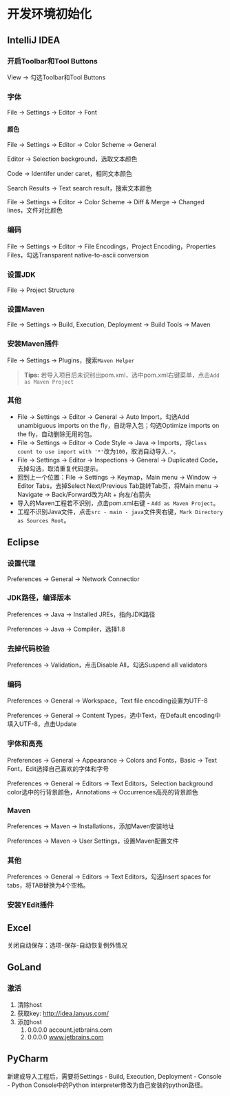 # 开发环境初始化

## IntelliJ IDEA

### 开启Toolbar和Tool Buttons

View -> 勾选Toolbar和Tool Buttons


### 字体

File -> Settings -> Editor -> Font


#### 颜色

File -> Settings -> Editor -> Color Scheme -> General

Editor -> Selection background，选取文本颜色

Code -> Identifer under caret，相同文本颜色

Search Results -> Text search result，搜索文本颜色

File -> Settings -> Editor -> Color Scheme -> Diff & Merge -> Changed lines，文件对比颜色


### 编码

File -> Settings -> Editor -> File Encodings，Project Encoding，Properties Files，勾选Transparent native-to-ascii conversion


### 设置JDK

File -> Project Structure


### 设置Maven

File -> Settings -> Build, Execution, Deployment -> Build Tools -> Maven

### 安装Maven插件

File -> Settings -> Plugins，搜索`Maven Helper`

> **Tips:** 若导入项目后未识别出pom.xml，选中pom.xml右键菜单，点击`Add as Maven Project`


### 其他

- File -> Settings -> Editor -> General -> Auto Import，勾选Add unambiguous imports on the fly，自动导入包；勾选Optimize imports on the fly，自动删除无用的包。  
- File -> Settings -> Editor -> Code Style -> Java -> Imports，将`Class count to use import with '*'`改为`100`，取消自动导入`.*`。  
- File -> Settings -> Editor -> Inspections -> General -> Duplicated Code，去掉勾选，取消重复代码提示。  
- 回到上一个位置：File -> Settings -> Keymap，Main menu -> Window -> Editor Tabs，去掉Select Next/Previous Tab跳转Tab页，将Main menu -> Navigate -> Back/Forward改为Alt + 向左/右箭头  
- 导入的Maven工程若不识别，点击pom.xml右键 - `Add as Maven Project`。
- 工程不识别Java文件，点击`src - main - java`文件夹右键，`Mark Directory as Sources Root`。


## Eclipse

### 设置代理

Preferences -> General -> Network Connectior


###  JDK路径，编译版本

Preferences -> Java -> Installed JREs，指向JDK路径

Preferences -> Java -> Compiler，选择1.8


### 去掉代码校验

Preferences -> Validation，点击Disable All，勾选Suspend all validators


### 编码

Preferences -> General -> Workspace，Text file encoding设置为UTF-8

Preferences -> General -> Content Types，选中Text，在Default encoding中填入UTF-8，点击Update


### 字体和高亮

Preferences -> General -> Appearance -> Colors and Fonts，Basic -> Text Font，Edit选择自己喜欢的字体和字号

Preferences -> General -> Editors -> Text Editors，Selection background color选中的行背景颜色，Annotations -> Occurrences高亮的背景颜色


### Maven

Preferences -> Maven -> Installations，添加Maven安装地址

Preferences -> Maven -> User Settings，设置Maven配置文件


### 其他

Preferences -> General -> Editors -> Text Editors，勾选Insert spaces for tabs，将TAB替换为4个空格。


### 安装YEdit插件


## Excel

关闭自动保存：选项-保存-自动恢复例外情况

## GoLand

### 激活

1. 清除host
1. 获取key: <http://idea.lanyus.com/>
1. 添加host
    1. 0.0.0.0 account.jetbrains.com
    1. 0.0.0.0 www.jetbrains.com


## PyCharm

新建或导入工程后，需要将Settings - Build, Execution, Deployment - Console - Python Console中的Python interpreter修改为自己安装的python路径。

